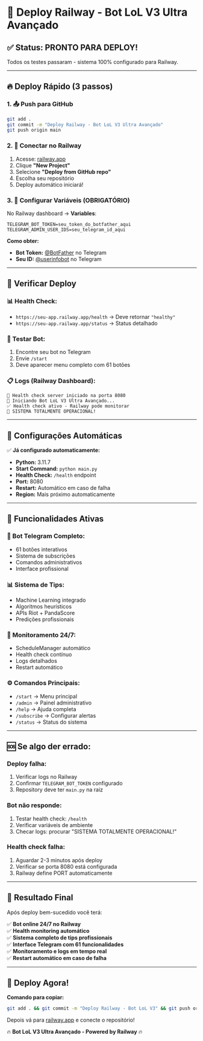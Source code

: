 # 🚀 Deploy Railway - Bot LoL V3 Ultra Avançado

## ✅ **Status: PRONTO PARA DEPLOY!**

Todos os testes passaram - sistema 100% configurado para Railway.

---

## 🔥 **Deploy Rápido (3 passos)**

### **1. 📤 Push para GitHub**
```bash
git add .
git commit -m "Deploy Railway - Bot LoL V3 Ultra Avançado"
git push origin main
```

### **2. 🚄 Conectar no Railway**
1. Acesse: [railway.app](https://railway.app)
2. Clique **"New Project"**
3. Selecione **"Deploy from GitHub repo"**
4. Escolha seu repositório
5. Deploy automático iniciará!

### **3. 🔑 Configurar Variáveis (OBRIGATÓRIO)**
No Railway dashboard → **Variables**:

```env
TELEGRAM_BOT_TOKEN=seu_token_do_botfather_aqui
TELEGRAM_ADMIN_USER_IDS=seu_telegram_id_aqui
```

**Como obter:**
- **Bot Token:** [@BotFather](https://t.me/BotFather) no Telegram
- **Seu ID:** [@userinfobot](https://t.me/userinfobot) no Telegram

---

## 🎯 **Verificar Deploy**

### **📊 Health Check:**
- `https://seu-app.railway.app/health` → Deve retornar `"healthy"`
- `https://seu-app.railway.app/status` → Status detalhado

### **📱 Testar Bot:**
1. Encontre seu bot no Telegram
2. Envie `/start`
3. Deve aparecer menu completo com 61 botões

### **📋 Logs (Railway Dashboard):**
```
🏥 Health check server iniciado na porta 8080
🚀 Iniciando Bot LoL V3 Ultra Avançado...
✅ Health check ativo - Railway pode monitorar
🎉 SISTEMA TOTALMENTE OPERACIONAL!
```

---

## 🔧 **Configurações Automáticas**

✅ **Já configurado automaticamente:**
- **Python:** 3.11.7
- **Start Command:** `python main.py`
- **Health Check:** `/health` endpoint
- **Port:** 8080
- **Restart:** Automático em caso de falha
- **Region:** Mais próximo automaticamente

---

## 🎉 **Funcionalidades Ativas**

### **🤖 Bot Telegram Completo:**
- 61 botões interativos
- Sistema de subscrições
- Comandos administrativos
- Interface profissional

### **📊 Sistema de Tips:**
- Machine Learning integrado
- Algoritmos heurísticos
- APIs Riot + PandaScore
- Predições profissionais

### **🔄 Monitoramento 24/7:**
- ScheduleManager automático
- Health check contínuo
- Logs detalhados
- Restart automático

### **⚙️ Comandos Principais:**
- `/start` → Menu principal
- `/admin` → Painel administrativo
- `/help` → Ajuda completa
- `/subscribe` → Configurar alertas
- `/status` → Status do sistema

---

## 🆘 **Se algo der errado:**

### **Deploy falha:**
1. Verificar logs no Railway
2. Confirmar `TELEGRAM_BOT_TOKEN` configurado
3. Repository deve ter `main.py` na raiz

### **Bot não responde:**
1. Testar health check: `/health`
2. Verificar variáveis de ambiente
3. Checar logs: procurar "SISTEMA TOTALMENTE OPERACIONAL!"

### **Health check falha:**
1. Aguardar 2-3 minutos após deploy
2. Verificar se porta 8080 está configurada
3. Railway define PORT automaticamente

---

## 🎯 **Resultado Final**

Após deploy bem-sucedido você terá:

✅ **Bot online 24/7 no Railway**  
✅ **Health monitoring automático**  
✅ **Sistema completo de tips profissionais**  
✅ **Interface Telegram com 61 funcionalidades**  
✅ **Monitoramento e logs em tempo real**  
✅ **Restart automático em caso de falha**  

---

## 🚀 **Deploy Agora!**

**Comando para copiar:**
```bash
git add . && git commit -m "Deploy Railway - Bot LoL V3" && git push origin main
```

Depois vá para [railway.app](https://railway.app) e conecte o repositório!

🔥 **Bot LoL V3 Ultra Avançado - Powered by Railway** 🔥 
